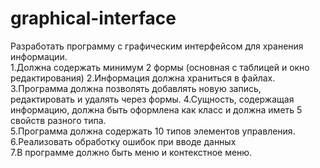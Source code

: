 # graphical-interface
Разработать программу с графическим интерфейсом для хранения информации.    
1.Должна содержать минимум 2 формы (основная с таблицей и окно редактирования)
2.Информация должна храниться в файлах.    
3.Программа должна позволять добавлять новую запись, редактировать и удалять через формы. 
4.Сущность, содержащая информацию, должна быть оформлена как класс и должна иметь 5 свойств разного типа.   
5.Программа должна содержать 10 типов элементов управления.  
6.Реализовать обработку ошибок при вводе данных  
7.В программе должно быть меню и контекстное меню. 
